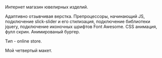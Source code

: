 Интернет магазин ювелирных изделий.

Адаптивно отзывчивая верстка. Препроцессоры, начинающий JS, подключение slick-slider и его стилизация, подключение библиотеки jquery, подключение иконочных шрифтов Font Awesome. 
CSS анимация, фулл скрин. Анимированый бургер. 

Тип - online store.

Мой четвертый макет.

